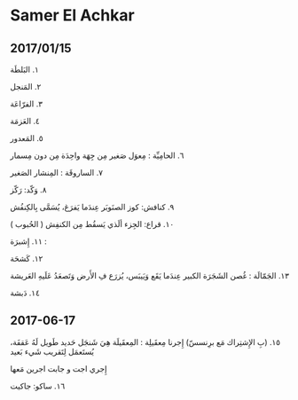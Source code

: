 # Samer El Achkar

## 2017/01/15

١. البَلطَة

٢. المَنجل

٣. الفرّاعَة

٤. العَزمَة

٥. المَعدور

٦. الحامِيِّة : مِعوَل صَغير مِن جِهَة واحِدَة مِن دون مِسمار

٧. الساروقَة : المِنشار الصَغير

٨. وَكّد: رَكّز

٩. كنافش: كوز الصنَوبَر عِندَما يَفرَغ، يُسَمَّى بِالكِنفُش

١٠. قراع: الجِزء ألَذي يَسقُط مِن الكنفِش ( الحُبوب )

١١. إِشبرَة :

١٢. كَشحَة

١٣. الجَمّالَة : غُصن الشَجَرَة الكبير عِندَما يَقَع وَيَيبَس، يُزرَع فِ الأَرض وَتَصعَدُ عَلَيهِ العَريشة

١٤. دَبشة

## 2017-06-17
١٥. (بِ الإِشتِراك مَع برِنسسّ) إِجرنا مِعقَيلِة : المِعقَيلَة هِيَ شَنجَل حَديد طَويل لَهُ عَقفَة، يُستَعمَل لِتَقريب شَيء بَعيد

إِجري اجت و جابت اجرين مَعها

١٦. ساكو: جاكيت

